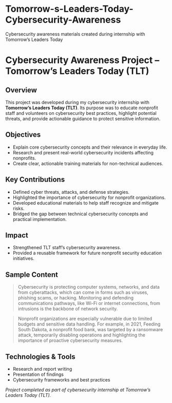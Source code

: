 # Tomorrow-s-Leaders-Today-Cybersecurity-Awareness
Cybersecurity awareness materials created during internship with Tomorrow’s Leaders Today

# Cybersecurity Awareness Project – Tomorrow’s Leaders Today (TLT)

## Overview
This project was developed during my cybersecurity internship with **Tomorrow’s Leaders Today (TLT)**. Its purpose was to educate nonprofit staff and volunteers on cybersecurity best practices, highlight potential threats, and provide actionable guidance to protect sensitive information.

## Objectives
- Explain core cybersecurity concepts and their relevance in everyday life.
- Research and present real-world cybersecurity incidents affecting nonprofits.
- Create clear, actionable training materials for non-technical audiences.

## Key Contributions
- Defined cyber threats, attacks, and defense strategies.
- Highlighted the importance of cybersecurity for nonprofit organizations.
- Developed educational materials to help staff recognize and mitigate risks.
- Bridged the gap between technical cybersecurity concepts and practical implementation.

## Impact
- Strengthened TLT staff’s cybersecurity awareness.
- Provided a reusable framework for future nonprofit security education initiatives.

## Sample Content
> Cybersecurity is protecting computer systems, networks, and data from cyberattacks, which can come in forms such as viruses, phishing scams, or hacking. Monitoring and defending communications pathways, like Wi-Fi or internet connections, from intrusions is the backbone of network security.

> Nonprofit organizations are especially vulnerable due to limited budgets and sensitive data handling. For example, in 2021, Feeding South Dakota, a nonprofit food bank, was targeted by a ransomware attack, temporarily disabling operations and highlighting the importance of proactive cybersecurity measures.

## Technologies & Tools
- Research and report writing
- Presentation of findings
- Cybersecurity frameworks and best practices

*Project completed as part of cybersecurity internship at Tomorrow’s Leaders Today (TLT).*

